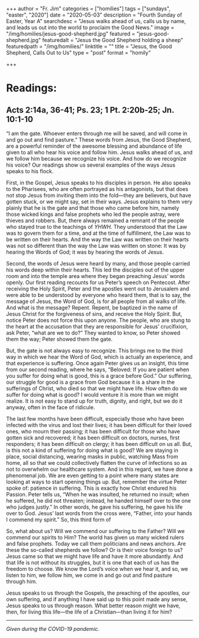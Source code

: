 +++
author = "Fr. Jim"
categories = ["homilies"]
tags = ["sundays", "easter", "2020"]
date = "2020-05-03"
description = "Fourth Sunday of Easter, Year A"
searchdesc = "Jesus walks ahead of us, calls us by name, and leads us out into the world to proclaim the Good News."
image = "/img/homilies/jesus-good-shepherd.jpg"
featured = "jesus-good-shepherd.jpg"
featuredalt = "Jesus the Good Shepherd holding a sheep"
featuredpath = "/img/homilies/"
linktitle = ""
title = "Jesus, the Good Shepherd, Calls Out to Us"
type = "post"
format = "homily"

+++

# Readings:
## Acts 2:14a, 36-41; Ps. 23; 1 Pt. 2:20b-25; Jn. 10:1-10

“I am the gate. Whoever enters through me will be saved, and will come in and go out and find pasture.” These words from Jesus, the Good Shepherd, are a powerful reminder of the awesome blessing and abundance of life given to all who hear his voice and follow him. Jesus walks ahead of us, and we follow him because we recognize his voice. And how do we recognize his voice? Our readings show us several examples of the ways Jesus speaks to his flock.

First, in the Gospel, Jesus speaks to his disciples in person. He also speaks to the Pharisees, who are often portrayed as his antagonists, but that does not stop Jesus from inviting them into the fold—they are believers, but have gotten stuck, or we might say, set in their ways. Jesus explains to them very plainly that he is the gate and that those who came before him, namely those wicked kings and false prophets who led the people astray, were thieves and robbers. But, there always remained a remnant of the people who stayed true to the teachings of *YHWH*. They understood that the Law was to govern them for a time, and at the time of fulfillment, the Law was to be written on their hearts. And the way the Law was written on their hearts was not so different than the way the Law was written on stone: It was by hearing the Words of God; it was by hearing the words of Jesus.

Second, the words of Jesus were heard by many, and those people carried his words deep within their hearts. This led the disciples out of the upper room and into the temple area where they began preaching Jesus’ words openly. Our first reading recounts for us Peter’s speech on Pentecost. After receiving the Holy Spirit, Peter and the apostles went out to Jerusalem and were able to be understood by everyone who heard them, that is to say, the message of Jesus, the Word of God, is for all people from all walks of life. And what is the message? Repent. Repent, be baptized in the name of Jesus Christ for the forgiveness of sins, and receive the Holy Spirit. But, notice Peter does not force this upon anyone. The people, who are stung to the heart at the accusation that they are responsible for Jesus’ crucifixion, ask Peter, “what are we to do?” They wanted to know, so Peter showed them the way; Peter showed them the gate.

But, the gate is not always easy to recognize. This brings me to the third way in which we hear the Word of God, which is actually an experience, and that experience is suffering. Once again Peter gives us an insight, this time from our second reading, where he says, “Beloved: If you are patient when you suffer for doing what is good, this is a grace before God.” Our suffering, our struggle for good is a grace from God because it is a share in the sufferings of Christ, who died so that we might have life. How often do we suffer for doing what is good? I would venture it is more than we might realize. It is not easy to stand up for truth, dignity, and right, but we do it anyway, often in the face of ridicule.

The last few months have been difficult, especially those who have been infected with the virus and lost their lives; it has been difficult for their loved ones, who mourn their passing; it has been difficult for those who have gotten sick and recovered; it has been difficult on doctors, nurses, first responders; it has been difficult on clergy; it has been difficult on us all. But, is this not a kind of suffering for doing what is good? We are staying in place, social distancing, wearing masks in public, watching Mass from home, all so that we could collectively flatten the curve of infections so as not to overwhelm our healthcare system. And in this regard, we have done a phenomenal job. We are even getting to a point where many states are looking at ways to start opening things up. But, remember the virtue Peter spoke of: patience in suffering. This is exactly how Christ endured his Passion. Peter tells us, “When he was insulted, he returned no insult; when he suffered, he did not threaten; instead, he handed himself over to the one who judges justly.” In other words, he gave his suffering, he gave his life over to God. Jesus’ last words from the cross were, “Father, into your hands I commend my spirit.” So, this third form of 

So, what about us? Will we commend our suffering to the Father? Will we commend our spirits to Him? The world has given us many wicked rulers and false prophets. Today we call them politicians and news anchors. Are these the so-called shepherds we follow? Or is their voice foreign to us? Jesus came so that we might have life and have it more abundantly. And that life is not without its struggles, but it is one that each of us has the freedom to choose. We know the Lord’s voice when we hear it, and so, we listen to him, we follow him, we come in and go out and find pasture through him.

Jesus speaks to us through the Gospels, the preaching of the apostles, our own suffering, and if anything I have said up to this point made any sense, Jesus speaks to us through reason. What better reason might we have, then, for living this life—the life of a Christian—than living it for him?

---
*Given during the COVID-19 pandemic.*